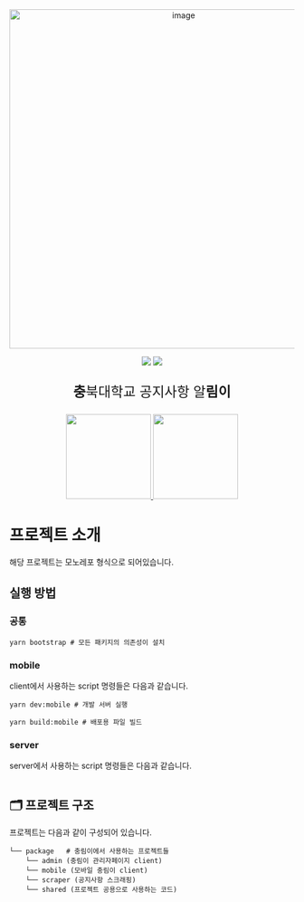 <div align="center">
  <img width="600" alt="image" src="https://user-images.githubusercontent.com/38103082/100120789-b1b31e00-2ebb-11eb-93d7-6dc393d33949.png">
</div>
<p align="center">
<div align="center"><img src="https://img.shields.io/badge/license-MIT-brightgreen"/> <img src="https://img.shields.io/badge/version-2.0.0-brightgreen"/></div>
</p>

<p align="center" style="font-size:1.5rem"><strong>충</strong>북대학교 공지사항 알<strong>림이</strong></p>

<p align="center">
<a href="https://play.google.com/store/apps/details?id=com.jaryapp.cmi&hl=ko&gl=US">
<img src="https://play.google.com/intl/en_us/badges/images/generic/en_badge_web_generic.png?hl=ko" width="150px">
</a>
<a href="https://apps.apple.com/kr/app/%EC%B6%A9%EB%A6%BC%EC%9D%B4/id1542030436">
<img src="https://user-images.githubusercontent.com/49256790/143902573-6da748ac-40fa-4613-89cd-b582e31686f3.png" width="150px">
</a>
</p>

# 프로젝트 소개

해당 프로젝트는 모노레포 형식으로 되어있습니다.

## 실행 방법
### 공통
```
yarn bootstrap # 모든 패키지의 의존성이 설치
```
### mobile

client에서 사용하는 script 명령들은 다음과 같습니다.
```
yarn dev:mobile # 개발 서버 실행
```
```
yarn build:mobile # 배포용 파일 빌드
```
### server

server에서 사용하는 script 명령들은 다음과 같습니다.
```
```


## 🗂 프로젝트 구조
프로젝트는 다음과 같이 구성되어 있습니다.
```
└── package   # 충림이에서 사용하는 프로젝트들
    └── admin (충림이 관리자페이지 client)
    └── mobile (모바일 충림이 client)
    └── scraper (공지사항 스크래핑)
    └── shared (프로젝트 공용으로 사용하는 코드)
```